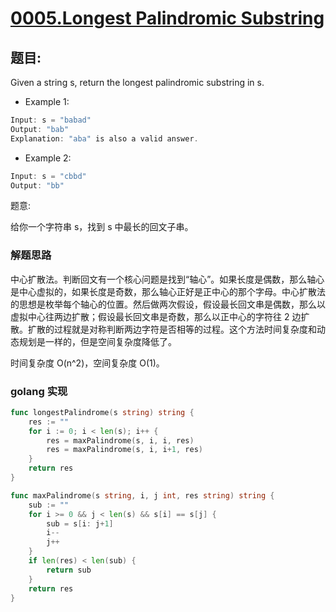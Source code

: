 # [0005.Longest Palindromic Substring](https://leetcode.com/problems/longest-palindromic-substring/)

## 题目:

Given a string s, return the longest palindromic substring in s.

* Example 1:

```go
Input: s = "babad"
Output: "bab"
Explanation: "aba" is also a valid answer.
```

* Example 2:

```go
Input: s = "cbbd"
Output: "bb"
```

题意:

给你一个字符串 s，找到 s 中最长的回文子串。

### 解题思路

中心扩散法。判断回文有一个核心问题是找到“轴心”。如果长度是偶数，那么轴心是中心虚拟的，如果长度是奇数，那么轴心正好是正中心的那个字母。中心扩散法的思想是枚举每个轴心的位置。然后做两次假设，假设最长回文串是偶数，那么以虚拟中心往两边扩散；假设最长回文串是奇数，那么以正中心的字符往 2 边扩散。扩散的过程就是对称判断两边字符是否相等的过程。这个方法时间复杂度和动态规划是一样的，但是空间复杂度降低了。

时间复杂度 O(n^2)，空间复杂度 O(1)。

### golang 实现

```go
func longestPalindrome(s string) string {
    res := ""
    for i := 0; i < len(s); i++ {
        res = maxPalindrome(s, i, i, res)
        res = maxPalindrome(s, i, i+1, res)
    }
    return res
}

func maxPalindrome(s string, i, j int, res string) string {
    sub := ""
    for i >= 0 && j < len(s) && s[i] == s[j] {
        sub = s[i: j+1]
        i--
        j++
	}
    if len(res) < len(sub) {
        return sub
    }
    return res
}
```
